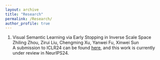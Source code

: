 ```yaml
---
layout: archive
title: "Research"
permalink: /Research/
author_profile: true
---
```


1. Visual Semantic Learning via Early Stopping in Inverse Scale Space  
   Zhiling Zhou, Zirui Liu, Chengming Xu, Yanwei Fu, Xinwei Sun  
   A submission to ICLR24 can be found [here]([https://openreview.net/pdf?id=wAsjsSe0U6]), and this work is currently under review in NeurIPS24.
